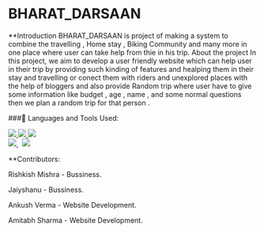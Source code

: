 # BHARAT_DARSAAN

**Introduction
BHARAT_DARSAAN is project of making a system to combine the travelling , Home stay , Biking Community and many more in one place where user can take help from thie in his trip.
About the project
In this project, we aim to develop a user friendly website which can help user in their trip by providing such kinding of features and healping them in their stay and travelling or conect them with riders and unexplored places with the help of bloggers and also provide Random trip where user have to give some information like budget , age , name , and some normal questions then we plan a random trip for that person .

###🚀 Languages and Tools Used:

  <a href="https://developer.mozilla.org/en-US/docs/Web/JavaScript" target="_blank"> <img src="https://img.icons8.com/color/48/000000/javascript.png"/> </a> 
    <a href="https://www.w3.org/html/" target="_blank"> <img src="https://img.icons8.com/color/48/000000/html-5.png"/> </a> 
    <a href="https://www.w3schools.com/css/" target="_blank"> <img src="https://img.icons8.com/color/48/000000/css3.png"/> </a>  
    <a style="padding-right:8px;" href="https://nodejs.org" target="_blank"> <img src="https://img.icons8.com/color/48/000000/nodejs.png"/> </a> 
    <a href="https://git-scm.com/" target="_blank"> <img src="https://img.icons8.com/color/48/000000/git.png"/> </a>



**Contributors:

Rishkish Mishra - Bussiness.

Jaiyshanu - Bussiness.

Ankush Verma - Website Development.

Amitabh Sharma - Website Development.

